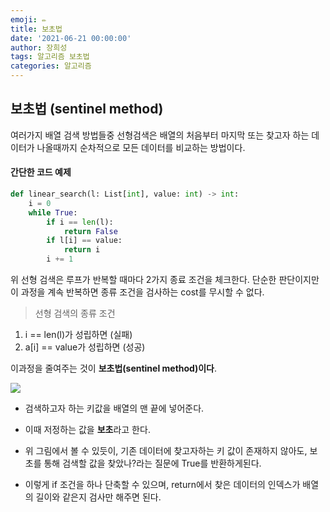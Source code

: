```yaml
---
emoji: ✏️
title: 보초법
date: '2021-06-21 00:00:00'
author: 장희성
tags: 알고리즘 보초법
categories: 알고리즘
---
```


## 보초법 (sentinel method)

여러가지 배열 검색 방법들중 선형검색은 배열의 처음부터 마지막 또는 찾고자 하는 데이터가 나올때까지 순차적으로 모든 데이터를 비교하는 방법이다.

#### 간단한 코드 예제

```python
def linear_search(l: List[int], value: int) -> int:
    i = 0
    while True:
        if i == len(l):
            return False
        if l[i] == value:
            return i
        i += 1
```

위 선형 검색은 루프가 반복할 때마다 2가지 종료 조건을 체크한다. 단순한 판단이지만 이 과정을 계속 반복하면 종류 조건을 검사하는 cost를 무시할 수 없다.

> 선형 검색의 종류 조건

1. i == len(l)가 성립하면 (실패)
2. a[i] == value가 성립하면 (성공)

이과정을 줄여주는 것이 **보초법(sentinel method)이다**.

![](https://images.velog.io/images/heesungj7/post/87ef5cba-992c-4b57-80f1-bbcde047fd11/%E1%84%89%E1%85%B3%E1%84%8F%E1%85%B3%E1%84%85%E1%85%B5%E1%86%AB%E1%84%89%E1%85%A3%E1%86%BA%202021-06-21%20%E1%84%8B%E1%85%A9%E1%84%92%E1%85%AE%209.44.52.png)

- 검색하고자 하는 키값을 배열의 맨 끝에 넣어준다.
- 이때 저정하는 값을 **보초**라고 한다.
- 위 그림에서 볼 수 있듯이, 기존 데이터에 찾고자하는 키 값이 존재하지 않아도, 보초를 통해 검색할 값을 찾았나?라는 질문에 True를 반환하게된다.

- 이렇게 if 조건을 하나 단축할 수 있으며, return에서 찾은 데이터의 인덱스가 배열의 길이와 같은지 검사만 해주면 된다.

```toc

```
